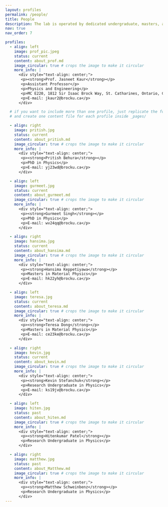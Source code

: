 ```yaml
---
layout: profiles
permalink: /people/
title: People
description: The lab is operated by dedicated undergraduate, masters, and PhD students, each bringing unique skills and perspectives to our multidisciplinary research projects. Prof. Kaur and her team are committed to fostering an environment of learning and innovation.
nav: true
nav_order: 7

profiles:
  - align: left
    image: prof_pic.jpeg
    status: current
    content: about_prof.md
    image_circular: true # crops the image to make it circular
    more_info: |
      <div style="text-align: center;">
       <p><strong>Prof. Jasneet Kaur</strong></p>
       <p>Assistant Professor</p>
       <p>Physics and Engineering</p>
       <p>MC E220, 1812 Sir Isaac Brock Way, St. Catharines, Ontario, Canada L2S 3A1</p>
       <p>E-mail: jkaur2@brocku.ca</p>
      </div>

  # if you want to include more than one profile, just replicate the following block
  # and create one content file for each profile inside _pages/

  - align: right
    image: pritish.jpg
    status: current
    content: about_pritish.md
    image_circular: true # crops the image to make it circular
    more_info: |
      <div style="text-align: center;">
       <p><strong>Pritish Behura</strong></p>
       <p>PhD in Physics</p>
       <p>E-mail: yj23wd@brocku.ca</p>
      </div>

  - align: left
    image: gurmeet.jpg
    status: current
    content: about_gurmeet.md
    image_circular: true # crops the image to make it circular
    more_info: |
      <div style="text-align: center;">
       <p><strong>Gurmeet Singh</strong></p>
       <p>PhD in Physics</p>
       <p>E-mail: wv24qq@brocku.ca</p>
      </div>

  - align: right
    image: hansima.jpg
    status: current
    content: about_hansima.md
    image_circular: true # crops the image to make it circular
    more_info: |
      <div style="text-align: center;">
       <p><strong>Hansima Keppetiyawa</strong></p>
       <p>Masters in Material Physics</p>
       <p>E-mail: hk22yh@brocku.ca</p>
      </div>

  - align: left
    image: teresa.jpg
    status: current
    content: about_teresa.md
    image_circular: true # crops the image to make it circular
    more_info: |
      <div style="text-align: center;">
       <p><strong>Teresa Dong</strong></p>
       <p>Masters in Material Physics</p>
       <p>E-mail: ce23ke@brocku.ca</p>
      </div>

  - align: right
    image: kevin.jpg
    status: current
    content: about_kevin.md
    image_circular: true # crops the image to make it circular
    more_info: |
      <div style="text-align: center;">
       <p><strong>Kevin Stefanchuk</strong></p>
       <p>Research Undergraduate in Physics</p>
       <p>E-mail: ks19jv@brocku.ca</p>
      </div>

  - align: left
    image: hiten.jpg
    status: past
    content: about_hiten.md
    image_circular: true # crops the image to make it circular
    more_info: |
      <div style="text-align: center;">
       <p><strong>Hitenkumar Patel</strong></p>
       <p>Research Undergraduate in Physics</p>
      </div>

  - align: right
    image: matthew.jpg
    status: past
    content: about_Matthew.md
    image_circular: true # crops the image to make it circular
    more_info: |
      <div style="text-align: center;">
       <p><strong>Matthew Schweinbenz</strong></p>
       <p>Research Undergraduate in Physics</p>
      </div>
---
```

